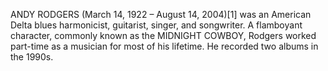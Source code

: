 ANDY RODGERS (March 14, 1922 – August 14, 2004)[1] was an American Delta blues harmonicist, guitarist, singer, and songwriter. A flamboyant character, commonly known as the MIDNIGHT COWBOY, Rodgers worked part-time as a musician for most of his lifetime. He recorded two albums in the 1990s.
